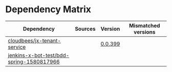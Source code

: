 # Dependency Matrix

Dependency | Sources | Version | Mismatched versions
---------- | ------- | ------- | -------------------
[cloudbees/jx-tenant-service](https://github.com/cloudbees/jx-tenant-service) |  | [0.0.399](https://github.com/cloudbees/jx-tenant-service/releases/tag/v0.0.399) | 
[jenkins-x-bot-test/bdd-spring-1580817966](https://github.com/jenkins-x-bot-test/bdd-spring-1580817966.git) |  | []() | 
